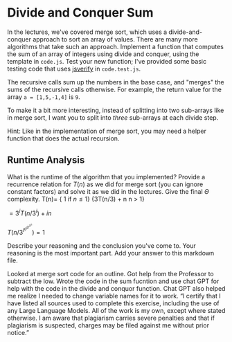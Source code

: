 # Divide and Conquer Sum

In the lectures, we've covered merge sort, which uses a divide-and-conquer
approach to sort an array of values. There are many more algorithms that take
such an approach. Implement a function that computes the sum of an array of
integers using divide and conquer, using the template in `code.js`. Test your
new function; I've provided some basic testing code that uses
[jsverify](https://jsverify.github.io/) in `code.test.js`.

The recursive calls sum up the numbers in the base case, and "merges" the sums
of the recursive calls otherwise. For example, the return value for the array `a
= [1,5,-1,4]` is `9`.

To make it a bit more interesting, instead of splitting into two sub-arrays like
in merge sort, I want you to split into *three* sub-arrays at each divide step.

Hint: Like in the implementation of merge sort, you may need a helper function
that does the actual recursion.

## Runtime Analysis

What is the runtime of the algorithm that you implemented? Provide a recurrence
relation for $T(n)$ as we did for merge sort (you can ignore constant factors)
and solve it as we did in the lectures. Give the final $\Theta$ complexity.
T(n)= { 1 if $n\leq 1$}
{3T(n/3) + n n > 1}

$=3^i T(n/3^i) +in$

$T(n/3^l^o^g^3^n) = 1$
       
Describe your reasoning and the conclusion you've come to. Your reasoning is the
most important part. Add your answer to this markdown file.



Looked at merge sort code for an outline. Got help from the Professor to subtract the low. Wrote the code in the sum fucntion and use chat GPT for help with the code in the divide and conquor function. Chat GPT also helped me realize I needed to change variable names for it to work.
“I certify that I have listed all sources used to complete this exercise, including the use of any Large Language Models. All of the work is my own, except where stated otherwise. I am aware that plagiarism carries severe penalties and that if plagiarism is suspected, charges may be filed against me without prior notice.”
